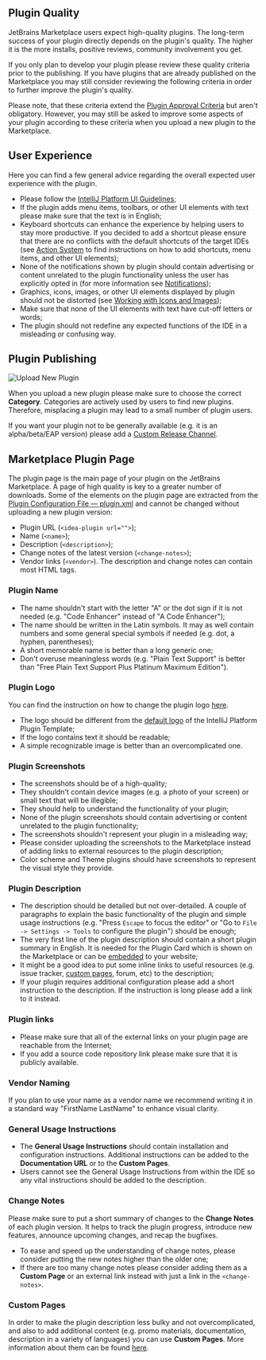 [//]: # (title: Quality Guidelines)

## Plugin Quality

JetBrains Marketplace users expect high-quality plugins. The long-term success of your plugin directly depends on the plugin's quality. The higher it is the more installs, positive reviews, community involvement you get.

If you only plan to develop your plugin please review these quality criteria prior to the publishing. If you have plugins that are already published on the Marketplace you may still consider reviewing the following criteria in order to further improve the plugin's quality.

Please note, that these criteria extend the [Plugin Approval Criteria](https://plugins.jetbrains.com/legal/approval-guidelines) but aren't obligatory. However, you may still be asked to improve some aspects of your plugin according to these criteria when you upload a new plugin to the Marketplace.

## User Experience

Here you can find a few general advice regarding the overall expected user experience with the plugin.

* Please follow the [IntelliJ Platform UI Guidelines](https://jetbrains.github.io/ui/);
* If the plugin adds menu items, toolbars, or other UI elements with text please make sure that the text is in English;
* Keyboard shortcuts can enhance the experience by helping users to stay more productive. If you decided to add a shortcut please ensure that there are no conflicts with the default shortcuts of the target IDEs (see [Action System](https://jetbrains.org/intellij/sdk/docs/basics/action_system.html) to find instructions on how to add shortcuts, menu items, and other UI elements);
* None of the notifications shown by plugin should contain advertising or content unrelated to the plugin functionality unless the user has explicitly opted in (for more information see [Notifications](https://jetbrains.org/intellij/sdk/docs/user_interface_components/notifications.html));
* Graphics, icons, images, or other UI elements displayed by plugin should not be distorted (see [Working with Icons and Images](https://jetbrains.org/intellij/sdk/docs/reference_guide/work_with_icons_and_images.html));
* Make sure that none of the UI elements with text have cut-off letters or words;
* The plugin should not redefine any expected functions of the IDE in a misleading or confusing way.

## Plugin Publishing

![Upload New Plugin](upload-new-plugin.png)

When you upload a new plugin please make sure to choose the correct **Category**. Categories are actively used by users to find new plugins. Therefore, misplacing a plugin may lead to a small number of plugin users.

If you want your plugin not to be generally available (e.g. it is an alpha/beta/EAP version) please add a [Custom Release Channel](https://plugins.jetbrains.com/docs/marketplace/custom-release-channels.html).

## Marketplace Plugin Page

The plugin page is the main page of your plugin on the JetBrains Marketplace. A page of high quality is key to a greater number of downloads. 
Some of the elements on the plugin page are extracted from the [Plugin Configuration File — plugin.xml](https://jetbrains.org/intellij/sdk/docs/basics/plugin_structure/plugin_configuration_file.html) and cannot be changed without uploading a new plugin version:
* Plugin URL (`<idea-plugin url="">`);
* Name (`<name>`);
* Description (`<description>`);
* Change notes of the latest version (`<change-notes>`);
* Vendor links (`<vendor>`).
The description and change notes can contain most HTML tags.

### Plugin Name
* The name shouldn't start with the letter "A" or the dot sign if it is not needed (e.g. "Code Enhancer" instead of "A Code Enhancer");
* The name should be written in the Latin symbols. It may as well contain numbers and some general special symbols if needed (e.g. dot, a hyphen, parentheses);
* A short memorable name is better than a long generic one;
* Don't overuse meaningless words (e.g. "Plain Text Support" is better than "Free Plain Text Support Plus Platinum Maximum Edition").

### Plugin Logo
You can find the instruction on how to change the plugin logo [here](https://jetbrains.org/intellij/sdk/docs/basics/plugin_structure/plugin_icon_file.html).
* The logo should be different from the [default logo](https://github.com/JetBrains/intellij-platform-plugin-template/blob/master/src/main/resources/META-INF/pluginIcon.svg) of the IntelliJ Platform Plugin Template;
* If the logo contains text it should be readable;
* A simple recognizable image is better than an overcomplicated one.

### Plugin Screenshots
* The screenshots should be of a high-quality;
* They shouldn't contain device images (e.g. a photo of your screen) or small text that will be illegible;
* They should help to understand the functionality of your plugin;
* None of the plugin screenshots should contain advertising or content unrelated to the plugin functionality;
* The screenshots shouldn't represent your plugin in a misleading way;
* Please consider uploading the screenshots to the Marketplace instead of adding links to external resources to the plugin description;
* Color scheme and Theme plugins should have screenshots to represent the visual style they provide.

### Plugin Description
* The description should be detailed but not over-detailed. A couple of paragraphs to explain the basic functionality of the plugin and simple usage instructions (e.g. "Press `Escape` to focus the editor" or "Go to `File -> Settings -> Tools` to configure the plugin") should be enough;
* The very first line of the plugin description should contain a short plugin summary in English. It is needed for the Plugin Card which is shown on the Marketplace or can be [embedded](https://plugins.jetbrains.com/docs/marketplace/embeddable-content.html) to your website;
* It might be a good idea to put some inline links to useful resources (e.g. issue tracker, [custom pages](https://plugins.jetbrains.com/docs/marketplace/custom-pages.html), forum, etc) to the description;
* If your plugin requires additional configuration please add a short instruction to the description. If the instruction is long please add a link to it instead.

### Plugin links
* Please make sure that all of the external links on your plugin page are reachable from the Internet;
* If you add a source code repository link please make sure that it is publicly available.

### Vendor Naming
If you plan to use your name as a vendor name we recommend writing it in a standard way "FirstName LastName" to enhance visual clarity.

### General Usage Instructions
* The **General Usage Instructions** should contain installation and configuration instructions. Additional instructions can be added to the **Documentation URL** or to the **Custom Pages**.
* Users cannot see the General Usage Instructions from within the IDE so any vital instructions should be added to the description.

### Change Notes
Please make sure to put a short summary of changes to the **Change Notes** of each plugin version. It helps to track the plugin progress, introduce new features, announce upcoming changes, and recap the bugfixes.
* To ease and speed up the understanding of change notes, please consider putting the new notes higher than the older one;
* If there are too many change notes please consider adding them as a **Custom Page** or an external link instead with just a link in the `<change-notes>`.

### Custom Pages
In order to make the plugin description less bulky and not overcomplicated, and also to add additional content (e.g. promo materials, documentation, description in a variety of languages) you can use **Custom Pages**. More information about them can be found [here](https://plugins.jetbrains.com/docs/marketplace/custom-pages.html).
